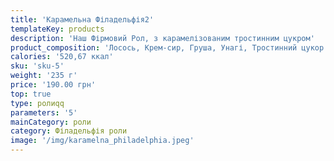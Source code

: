 ```yaml
---
title: 'Карамельна Філадельфія2'
templateKey: products
description: 'Наш Фірмовий Рол, з карамелізованим тростинним цукром'
product_composition: 'Лосось, Крем-сир, Груша, Унагі, Тростинний цукор'
calories: '520,67 ккал'
sku: 'sku-5'
weight: '235 г'
price: '190.00 грн'
top: true
type: ролиqq
parameters: '5'
mainCategory: роли
category: Філадельфія роли
image: '/img/karamelna_philadelphia.jpeg'
---
```

